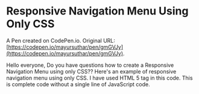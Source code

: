 # Responsive Navigation Menu Using Only CSS

A Pen created on CodePen.io. Original URL: [https://codepen.io/mayursuthar/pen/gmGVJy](https://codepen.io/mayursuthar/pen/gmGVJy).

Hello everyone,
Do you have questions how to create a Responsive Navigation Menu using only CSS??
Here's an example of responsive navigation menu using only CSS. I have used HTML 5 tag in this code. This is complete code without a single line of JavaScript code.
